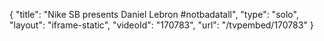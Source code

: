 {
    "title": "Nike SB presents Daniel Lebron #notbadatall",
    "type": "solo",
    "layout": "iframe-static",
    "videoId": "170783",
    "url": "\/tvpembed\/170783"
}